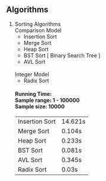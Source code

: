 ## Algorithms 

<ol>
	<li>Sorting Algorithms
		<br/>
		Comparison Model
		<ul>
			<li>
				Insertion Sort
			</li>
			<li>
				Merge Sort
			</li>
			<li>
			    Heap Sort
		    </li>
		    <li>
		        BST Sort [ Binary Search Tree ]
		    </li>
		    <li>
		    	AVL Sort
		    </li>
		</ul>
		<br/>
		Integer Model
		<ul>
			<li>
				Radix Sort
			</li>
		</ul>
		<h4>
			Running Time:<br/>
			Sample range: 1 - 100000<br/>
			Sample size: 10000<br/>
		</h4>
		<table>
			<tr>
				<td>Insertion Sort</td>
				<td>14.621s</td>
			</tr>
			<tr>
				<td>Merge Sort</td>
				<td>0.104s</td>
			</tr>
			<tr>
				<td>Heap Sort</td>
				<td>0.233s</td>
			</tr>
			<tr>
				<td>BST Sort</td>
				<td>0.081s</td>
			</tr>
			<tr>
				<td>AVL Sort</td>
				<td>0.345s</td>
			</tr>
			<tr>
				<td>Radix Sort</td>
				<td>0.03s</td>
			</tr>
		</table>
	</li>
</ol>